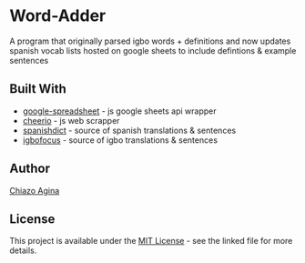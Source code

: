 # Word-Adder
A program that originally parsed igbo words + definitions and now updates spanish vocab lists hosted on google sheets to include defintions & example sentences


## Built With
* [google-spreadsheet](https://www.npmjs.com/package/google-spreadsheet) - js google sheets api wrapper
* [cheerio](http://cheerio.js.org/) - js web scrapper
* [spanishdict](https://www.spanishdict.com/) - source of spanish translations & sentences
* [igbofocus](http://www.igbofocus.co.uk/Igbo-Language/Learn-Some-Every-Day-Igbo-Word/learn-some-every-day-igbo-words.html) - source of igbo translations & sentences

## Author
[Chiazo Agina](https://chiazo.github.io)

## License

This project is available under the [MIT License](LICENSE.md) - see the linked file for more details.
